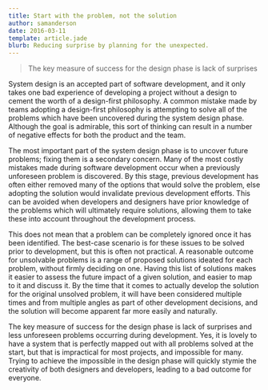 ```yaml
---
title: Start with the problem, not the solution
author: samanderson
date: 2016-03-11
template: article.jade
blurb: Reducing surprise by planning for the unexpected.
---
```


> The key measure of success for the design phase is lack of surprises

System design is an accepted part of software development, and it only takes one bad experience of developing a project without a design to cement the worth of a design-first philosophy. A common mistake made by teams adopting a design-first philosophy is attempting to solve all of the problems which have been uncovered during the system design phase. Although the goal is admirable, this sort of thinking can result in a number of negative effects for both the product and the team.

The most important part of the system design phase is to uncover future problems; fixing them is a secondary concern. Many of the most costly mistakes made during software development occur when a previously unforeseen problem is discovered. By this stage, previous development has often either removed many of the options that would solve the problem, else adopting the solution would invalidate previous development efforts. This can be avoided when developers and designers have prior knowledge of the problems which will ultimately require solutions, allowing them to take these into account throughout the development process.

This does not mean that a problem can be completely ignored once it has been identified. The best-case scenario is for these issues to be solved prior to development, but this is often not practical. A reasonable outcome for unsolvable problems is a range of proposed solutions ideated for each problem, without firmly deciding on one. Having this list of solutions makes it easier to assess the future impact of a given solution, and easier to map to it and discuss it. By the time that it comes to actually develop the solution for the original unsolved problem, it will have been considered multiple times and from multiple angles as part of other development decisions, and the solution will become apparent far more easily and naturally.

The key measure of success for the design phase is lack of surprises and less unforeseen problems occurring during development. Yes, it is lovely to have a system that is perfectly mapped out with all problems solved at the start, but that is impractical for most projects, and impossible for many. Trying to achieve the impossible in the design phase will quickly stymie the creativity of both designers and developers, leading to a bad outcome for everyone.
